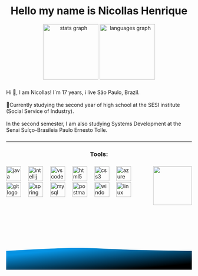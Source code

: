 <h1 align="center">Hello my name is Nicollas Henrique</h1>

<div align="center">
  <img src="https://github-readme-stats.vercel.app/api?username=Nicoo200&hide_title=false&hide_rank=false&show_icons=true&include_all_commits=true&count_private=true&disable_animations=false&theme=dracula&locale=en&hide_border=false" height="150" alt="stats graph"  />
  <img src="https://github-readme-stats.vercel.app/api/top-langs?username=Nicoo200&locale=en&hide_title=false&layout=compact&card_width=320&langs_count=5&theme=dracula&hide_border=false" height="150" alt="languages graph"  />
</div>

###

<p align="left">Hi 👋, I am Nicollas! I`m 17 years, i live São Paulo, Brazil. <br> 
  <br>
🪸Currently studying the second year of high school at the SESI institute (Social Service of Industry).<br>
  <br>In the second semester, I am also studying Systems Development at the Senai Suíço-Brasileia Paulo Ernesto Tolle.</p>

###
<hr>
<h3 align="center">Tools:</h3>


###

<img align="right" height="105" src="https://c.tenor.com/Bpbu2-YNL6cAAAAC/hacker-pupper-dog.gif"  />

###

<div align="left">
  <img src="https://cdn.jsdelivr.net/gh/devicons/devicon/icons/java/java-original.svg" height="40" alt="java logo"  />
  <img width="12" />
  <img src="https://cdn.jsdelivr.net/gh/devicons/devicon/icons/intellij/intellij-original.svg" height="40" alt="intellij logo"  />
  <img width="12" />
  <img src="https://cdn.jsdelivr.net/gh/devicons/devicon/icons/vscode/vscode-original.svg" height="40" alt="vscode logo"  />
  <img width="12" />
  <img src="https://cdn.jsdelivr.net/gh/devicons/devicon/icons/html5/html5-original.svg" height="40" alt="html5 logo"  />
  <img width="12" />
  <img src="https://cdn.jsdelivr.net/gh/devicons/devicon/icons/css3/css3-original.svg" height="40" alt="css3 logo"  />
  <img width="12" />
  <img src="https://cdn.jsdelivr.net/gh/devicons/devicon/icons/azure/azure-original.svg" height="40" alt="azure logo"  />
  <img width="12" />
  <img src="https://cdn.jsdelivr.net/gh/devicons/devicon/icons/git/git-original.svg" height="40" alt="git logo"  />
  <img width="12" />
  <img src="https://cdn.jsdelivr.net/gh/devicons/devicon/icons/spring/spring-original.svg" height="40" alt="spring logo"  />
  <img width="12" />
  <img src="https://cdn.jsdelivr.net/gh/devicons/devicon/icons/mysql/mysql-original.svg" height="40" alt="mysql logo"  />
  <img width="12" />
  <img src="https://cdn.simpleicons.org/postman/FF6C37" height="40" alt="postman logo"  />
  <img width="12" />
  <img src="https://cdn.jsdelivr.net/gh/devicons/devicon/icons/windows8/windows8-original.svg" height="40" alt="windows8 logo"  />
  <img width="12" />
  <img src="https://cdn.jsdelivr.net/gh/devicons/devicon/icons/linux/linux-original.svg" height="40" alt="linux logo"  />
</div>

###
<svg width="100%" height="100%" id="svg" viewBox="0 0 1440 490" xmlns="http://www.w3.org/2000/svg" class="transition duration-300 ease-in-out delay-150"><style>
          .path-0{
            animation:pathAnim-0 4s;
            animation-timing-function: linear;
            animation-iteration-count: infinite;
          }
          }</style><defs><linearGradient id="gradient" x1="19%" y1="11%" x2="81%" y2="89%"><stop offset="5%" stop-color="#0693e3"></stop><stop offset="95%" stop-color="#000000"></stop></linearGradient></defs><path d="M 0,500 L 0,343 C 192.8,332.20000000000005 385.6,321.40000000000003 528,320 C 670.4,318.59999999999997 762.4000000000001,326.6 906,332 C 1049.6,337.4 1244.8,340.2 1440,343 L 1440,500 L 0,500 Z" stroke="none" stroke-width="0" fill="url(#gradient)" fill-opacity="1" class="transition-all duration-300 ease-in-out delay-150 path-2"></path></svg>
